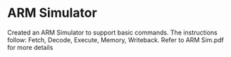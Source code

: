 # ARM Simulator
Created an ARM Simulator to support basic commands. The instructions follow: Fetch, Decode, Execute, Memory, Writeback. Refer to ARM Sim.pdf for more details
